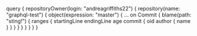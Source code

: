 query {
  repositoryOwner(login: "andreagriffiths22") {
    repository(name: "graphql-test") {
      object(expression: "master") {
        ... on Commit {
          blame(path: "sting!") {
            ranges {
              startingLine
              endingLine
              age
              commit {
                oid
                author {
                  name
                }
              }
            }
          }
        }
      }
    }
  }
}
